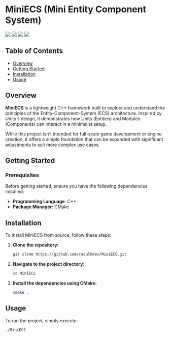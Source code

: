 # MiniECS (Mini Entity Component System)

<p align="left">
  <img src="https://img.shields.io/github/last-commit/raoulkdev/MiniECS?style=flat&logo=git" />
  <img src="https://img.shields.io/github/languages/top/raoulkdev/MiniECS?style=flat&logo=c%2B%2B" />
  <img src="https://img.shields.io/github/languages/count/raoulkdev/MiniECS?style=flat&logo=github" />
   <img src="https://img.shields.io/github/contributors/raoulkdev/MiniECS?style=flat&logo=github" />
</p>

## Table of Contents

- [Overview](#overview) 
- [Getting Started](#getting-started)  
- [Installation](#installation)  
- [Usage](#usage)  

## Overview

**MiniECS** is a lightweight C++ framework built to explore and understand the principles of the Entity-Component-System (ECS) architecture. Inspired by Unity’s design, it demonstrates how Units (Entities) and Modules (Components) can interact in a minimalist setup.

While this project isn't intended for full-scale game development or engine creation, it offers a simple foundation that can be expanded with significant adjustments to suit more complex use cases.

## Getting Started

### Prerequisites

Before getting started, ensure you have the following dependencies installed:

- **Programming Language**: C++
- **Package Manager**: CMake

## Installation

To install MiniECS from source, follow these steps:

1. **Clone the repository:**

    ```bash
    git clone https://github.com/raoulkdev/MiniECS.git
    ```

2. **Navigate to the project directory:**

    ```bash
    cd MiniECS
    ```

3. **Install the dependencies using CMake:**

    ```bash
    cmake .
    ```

## Usage

To run the project, simply execute:

```bash
./MiniECS
